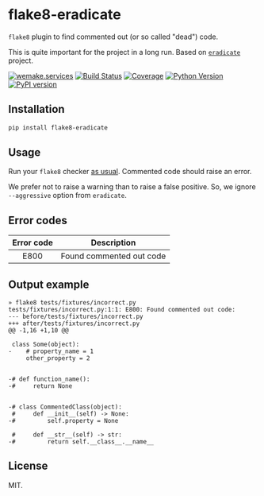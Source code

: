 # flake8-eradicate

`flake8` plugin to find commented out (or so called "dead") code.

This is quite important for the project in a long run.
Based on [`eradicate`](https://github.com/myint/eradicate) project.

[![wemake.services](https://img.shields.io/badge/-wemake.services-green.svg?label=%20&logo=data%3Aimage%2Fpng%3Bbase64%2CiVBORw0KGgoAAAANSUhEUgAAABAAAAAQCAMAAAAoLQ9TAAAABGdBTUEAALGPC%2FxhBQAAAAFzUkdCAK7OHOkAAAAbUExURQAAAAAAAAAAAAAAAAAAAAAAAAAAAAAAAP%2F%2F%2F5TvxDIAAAAIdFJOUwAjRA8xXANAL%2Bv0SAAAADNJREFUGNNjYCAIOJjRBdBFWMkVQeGzcHAwksJnAPPZGOGAASzPzAEHEGVsLExQwE7YswCb7AFZSF3bbAAAAABJRU5ErkJggg%3D%3D)](https://wemake.services) [![Build Status](https://travis-ci.org/sobolevn/flake8-eradicate.svg?branch=master)](https://travis-ci.org/sobolevn/flake8-eradicate) [![Coverage](https://coveralls.io/repos/github/sobolevn/flake8-eradicate/badge.svg?branch=master)](https://coveralls.io/github/sobolevn/flake8-eradicate?branch=master) [![Python Version](https://img.shields.io/pypi/pyversions/flake8-eradicate.svg)](https://pypi.org/project/flake8-eradicate/) [![PyPI version](https://badge.fury.io/py/flake8-eradicate.svg)](https://pypi.org/project/flake8-eradicate/)

## Installation

```bash
pip install flake8-eradicate
```

## Usage

Run your `flake8` checker [as usual](http://flake8.pycqa.org/en/latest/user/invocation.html).
Commented code should raise an error.

We prefer not to raise a warning than to raise a false positive.
So, we ignore `--aggressive` option from `eradicate`.

## Error codes

| Error code |        Description       |
|:----------:|:------------------------:|
|    E800    | Found commented out code |

## Output example

```terminal
» flake8 tests/fixtures/incorrect.py
tests/fixtures/incorrect.py:1:1: E800: Found commented out code:
--- before/tests/fixtures/incorrect.py
+++ after/tests/fixtures/incorrect.py
@@ -1,16 +1,10 @@

 class Some(object):
-    # property_name = 1
     other_property = 2


-# def function_name():
-#     return None


-# class CommentedClass(object):
 #     def __init__(self) -> None:
-#         self.property = None

 #     def __str__(self) -> str:
-#         return self.__class__.__name__
```

## License

MIT.

